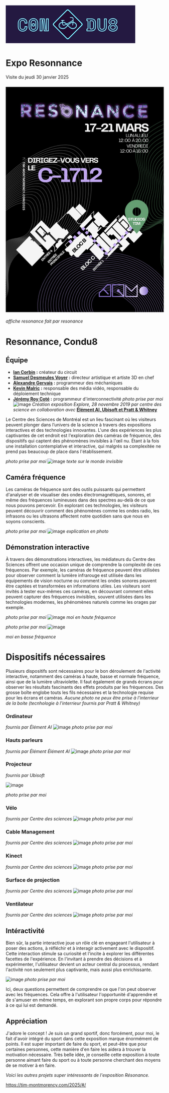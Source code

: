 # ![image](medias/condu8/condu8_logo.jpg)
# Expo Resonnance

Visite du jeudi 30 janvier 2025
### ![image](medias/condu8/resonance_affiche.jpg)<br>
*affiche resonance fait par resonance*

# **Resonnance, Condu8** 
## Équipe
- <ins>**Ian Corbin</ins> :** créateur du circuit
- <ins>**Samuel Desmeules Voyer</ins> :** directeur artistique et artiste 3D en chef
- <ins>**Alexandre Gervais</ins> :** programmeur des méchaniques
- <ins>**Kevin Malric</ins> :** responsable des média vidéo, responsable du déploiement technique
- <ins>**Jérémy Roy Coté</ins> :** programmeur d'interconnectivité
*photo prise par moi*
 ![image](Médias/explore.jpg)
 *Création exposition Explore, 28 novembre 2019 par centre des science en collaboration avec* <ins>**Élément AI, Ubisoft et Pratt & Whitney**<ins>
 

 
Le Centre des Sciences de Montréal est un lieu fascinant où les visiteurs peuvent plonger dans l’univers de la science à travers des expositions interactives et des technologies innovantes. L'une des expériences les plus captivantes de cet endroit est l'exploration des caméras de fréquence, des dispositifs qui captent des phénomènes invisibles à l'œil nu. Étant à la fois une installation contemplative et interactive, qui malgrés sa complexitée ne prend pas beaucoup de place dans l'établissement.  

*photo prise par moi*
 ![image](Médias/voir_invisible.jpg)
 *texte sur le monde invisible*

 
 ## **Caméra fréquence**
 Les caméras de fréquence sont des outils puissants qui permettent d'analyser et de visualiser des ondes électromagnétiques, sonores, et même des fréquences lumineuses dans des spectres au-delà de ce que nous pouvons percevoir. En explorant ces technologies, les visiteurs peuvent découvrir comment des phénomènes comme les ondes radio, les infrasons ou les ultrasons affectent notre quotidien sans que nous en soyons conscients.

 *photo prise par moi*
![image](Médias/frequence.jpg)
*explication en photo*

## **Démonstration interactive**
À travers des démonstrations interactives, les médiateurs du Centre des Sciences offrent une occasion unique de comprendre la complexité de ces fréquences. Par exemple, les caméras de fréquence peuvent être utilisées pour observer comment la lumière infrarouge est utilisée dans les équipements de vision nocturne ou comment les ondes sonores peuvent être captées et transformées en informations utiles.
Les visiteurs sont invités à tester eux-mêmes ces caméras, en découvrant comment elles peuvent capturer des fréquences invisibles, souvent utilisées dans les technologies modernes, les phénomènes naturels comme les orages par exemple.

 *photo prise par moi*
![image](Médias/moi_haute_frequence.jpg)
*moi en haute fréquence*


 *photo prise par moi*
![image](Médias/moi_haute_frequence.jpeg)


*moi en basse fréquence*

# **Dispositifs nécessaires**

Plusieurs dispositifs sont nécessaires pour le bon déroulement de l'activité interactive, notamment des caméras à haute, basse et normale fréquence, ainsi que de la lumière ultraviolette. Il faut également de grands écrans pour observer les résultats fascinants des effets produits par les fréquences. Des grosse boîte englobe touts les fils nécessaires et la technologie requise pour les écrans et caméras. *Aucune photo ne peux être prise à l'interrieur de la boite (tecnhologie à l'interrieur fournis par  Pratt & Whitney)*



### Ordinateur
*fournis par Élément AI*
![image](Médias/camera_dispositif.jpg)
 *photo prise par moi*

### Hauts parleurs
*fournis par Élément Élément AI*
![image](Médias/lumiere_haute_frequence.jpg)
 *photo prise par moi*

### Projecteur
*fournis par Ubisoft*


![image](Médias/moi_normal.jpg)


 *photo prise par moi*

### Vélo
*fournis par Centre des sciences*
![image](Médias/dispositif_lumiere.jpeg)
 *photo prise par moi*

### Cable Management
*fournis par Centre des sciences*
![image](Médias/boite.jpeg)
 *photo prise par moi*

 ### Kinect
*fournis par Centre des sciences*
![image](Médias/boite.jpeg)
 *photo prise par moi*

  ### Surface de projection
*fournis par Centre des sciences*
![image](Médias/boite.jpeg)
 *photo prise par moi*

  ### Ventilateur
*fournis par Centre des sciences*
![image](Médias/boite.jpeg)
 *photo prise par moi*


## Intéractivité

Bien sûr, la partie interactive joue un rôle clé en engageant l'utilisateur à poser des actions, à réfléchir et à interagir activement avec le dispositif. Cette interaction stimule sa curiosité et l'incite à explorer les différentes facettes de l'expérience. En l'invitant à prendre des décisions et à expérimenter, l'utilisateur devient un acteur central du processus, rendant l'activité non seulement plus captivante, mais aussi plus enrichissante.


![image](Médias/question1.jpg)
 *photo prise par moi*

 
Ici, deux questions permettent de comprendre ce que l'on peut observer avec les fréquences. Cela offre à l'utilisateur l'opportunité d'apprendre et de s'amuser en même temps, en explorant son propre corps pour répondre à ce qui lui est demandé.


## Appréciation

J'adore le concept ! Je suis un grand sportif, donc forcément, pour moi, le fait d'avoir intégré du sport dans cette exposition marque énormément de points. Il est super important de faire du sport, et peut-être que pour certaines personnes, cette manière d'en faire les aidera à trouver la motivation nécessaire. Très belle idée, je conseille cette exposition à toute personne aimant faire du sport ou à toute personne cherchant des moyens de se motiver à en faire.


*Voici les autres projets super intéressants de l'exposition Résonance.*

https://tim-montmorency.com/2025/#/

